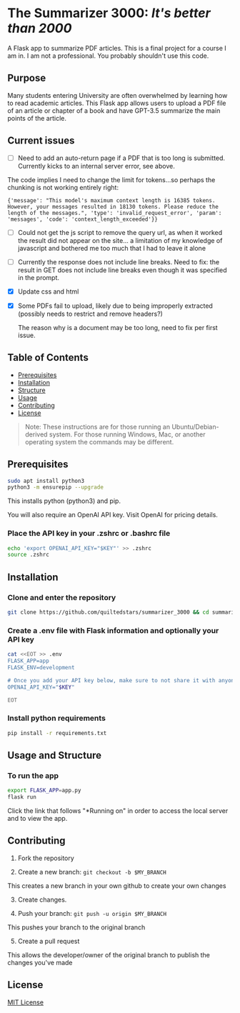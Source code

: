 # The Summarizer 3000: _It's better than 2000_

A Flask app to summarize PDF articles. This is a final project for a course I am in. I am not a professional. You probably shouldn't use this code.

## Purpose

Many students entering University are often overwhelmed by learning how to read academic articles. This Flask app allows users to upload a PDF file of an article or chapter of a book and have GPT-3.5 summarize the main points of the article.

## Current issues

- [ ] Need to add an auto-return page if a PDF that is too long is submitted. Currently kicks to an internal server error, see above.

The code implies I need to change the limit for tokens...so perhaps the chunking is not working entirely right:

```
{'message': "This model's maximum context length is 16385 tokens. However, your messages resulted in 18130 tokens. Please reduce the length of the messages.", 'type': 'invalid_request_error', 'param': 'messages', 'code': 'context_length_exceeded'}}
```

- [ ] Could not get the js script to remove the query url, as when it worked the result did not appear on the site... a limitation of my knowledge of javascript and bothered me too much that I had to leave it alone

- [ ] Currently the response does not include line breaks. Need to fix: the result in GET does not include line breaks even though it was specified in the prompt.

- [x] Update css and html

- [x] Some PDFs fail to upload, likely due to being improperly extracted (possibly needs to restrict and remove headers?)

    The reason why is a document may be too long, need to fix per first issue.

## Table of Contents
- [Prerequisites](#prerequisites)
- [Installation](#installation)
- [Structure](#structure)
- [Usage](#usage)
- [Contributing](#contributing)
- [License](#license)

> Note: These instructions are for those running an Ubuntu/Debian-derived system. For those running Windows, Mac, or another operating system the commands may be different.

## Prerequisites

```bash
sudo apt install python3
python3 -m ensurepip --upgrade 
```
This installs python (python3) and pip.

You will also require an OpenAI API key. Visit OpenAI for pricing details.

### Place the API key in your .zshrc or .bashrc file
```bash
echo 'export OPENAI_API_KEY="$KEY"' >> .zshrc
source .zshrc
``` 

## Installation

### Clone and enter the repository
```bash
git clone https://github.com/quiltedstars/summarizer_3000 && cd summarizer_3000
```
### Create a .env file with Flask information and optionally your API key
```bash
cat <<EOT >> .env
FLASK_APP=app
FLASK_ENV=development

# Once you add your API key below, make sure to not share it with anyone! The API key should remain private.
OPENAI_API_KEY="$KEY"

EOT
```

### Install python requirements
```bash
pip install -r requirements.txt
```

## Usage and Structure

### To run the app
```bash
export FLASK_APP=app.py
flask run
```

Click the link that follows "*Running on" in order to access the local server and to view the app.


## Contributing
1. Fork the repository

2. Create a new branch: `git checkout -b $MY_BRANCH`

This creates a new branch in your own github to create your own changes

3. Create changes.

4. Push your branch: `git push -u origin $MY_BRANCH`

This pushes your branch to the original branch

5. Create a pull request

This allows the developer/owner of the original branch to publish the changes you've made

## License
[MIT License](LICENSE)
